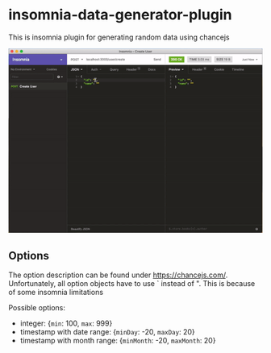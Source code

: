 # insomnia-data-generator-plugin
This is insomnia plugin for generating random data using chancejs

![Preview](./documentation/preview.gif)

## Options
The option description can be found under https://chancejs.com/.
Unfortunately, all option objects have to use ` instead of ". This is because of some insomnia limitations

Possible options:
- integer: {`min`: 100, `max`: 999}
- timestamp with date range: {`minDay`: -20, `maxDay`: 20}
- timestamp with month range: {`minMonth`: -20, `maxMonth`: 20}
